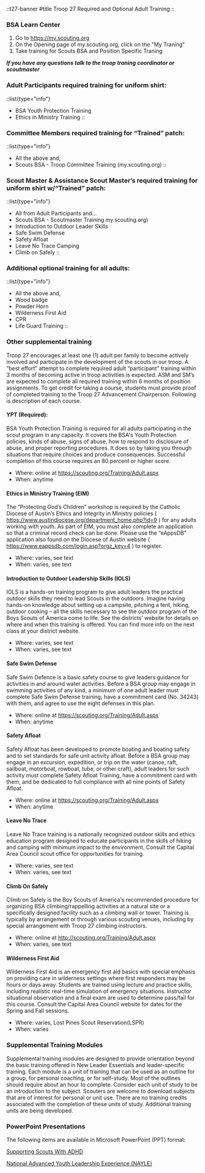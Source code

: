 
::t27-banner
#title
Troop 27 Required and Optional Adult Training
::

### BSA Learn Center

1. Go to https://my.scouting.org
2. On the Opening page of my.scouting.org, click on the "My Traning"
3. Take training for Scouts BSA and Position Specific Traning

***If you have any questions talk to the troop traning coordinator or scoutmaster***

### Adult Participants required training for uniform shirt:
::list{type="info"}
- BSA Youth Protection Training
- Ethics in Ministry Training
::

### Committee Members required training for “Trained” patch:
::list{type="info"}
- All the above and,
- Scouts BSA - Troop Committee Training (my.scouting.org)
::

### Scout Master & Assistance Scout Master’s required training for uniform shirt w/“Trained” patch:
::list{type="info"}
- All from Adult Participants and...
- Scouts BSA - Scoutmaster Training my.scouting.org)
- Introduction to Outdoor Leader Skills
- Safe Swim Defense
- Safety Afloat
- Leave No Trace Camping
- Climb on Safely
::

### Additional optional training for all adults:

::list{type="info"}
- All the above and,
- Wood badge
- Powder Horn
- Wilderness First Aid
- CPR
- Life Guard Training
::

### Other supplemental training
Troop 27 encourages at least one (1) adult per family to become actively involved and participate in the development of the scouts in our troop.  A “best effort” attempt to complete required adult “participant” training within 3 months of becoming active in troop activities is expected.  ASM and SM’s are expected to complete all required training within 6 months of position assignments.  To get credit for taking a course, students must provide proof of completed training to the Troop 27 Advancement Chairperson.  Following is description of each course.

#### YPT (Required):
BSA Youth Protection Training is required for all adults participating in the scout program in any capacity.  It covers the BSA's Youth Protection policies, kinds of abuse, signs of abuse, how to respond to disclosure of abuse, and proper reporting procedures. It does so by taking you through situations that require choices and produce consequences. Successful completion of this course requires an 80 percent or higher score.

- Where: online at https://scouting.org/Training/Adult.aspx
- When: anytime

#### Ethics in Ministry Training (EIM)
The “Protecting God’s Children” workshop is required by the Catholic Diocese of Austin’s Ethics and Integrity in Ministry policies ( https://www.austindiocese.org/department_home.php?id=9 ) for any adults working with youth.  As part of EIM, you must also complete an application so that a criminal record check can be done.  Please use the “eAppsDB” application also found on the Diocese of Austin website ( https://www.eappsdb.com/login.asp?orgz_key=4 ) to register.

- Where:  varies, see text
- When:  varies, see text

#### Introduction to Outdoor Leadership Skills (IOLS)

IOLS is a hands-on training program to give adult leaders the practical outdoor skills they need to lead Scouts in the outdoors.  Imagine having hands-on knowledge about setting up a campsite, pitching a tent, hiking, outdoor cooking – all the skills necessary to see the outdoor program of the Boys Scouts of America come to life.  See the districts’ website for details on where and when this training is offered.  You can find more info on the next class at your district website.

- Where:  varies, see text
- When:  varies, see text

#### Safe Swim Defense
Safe Swim Defence is a basic safety course to give leaders guidance for activities in and around water activities.  Before a BSA group may engage in swimming activities of any kind, a minimum of one adult leader must complete Safe Swim Defense training, have a commitment card (No. 34243) with them, and agree to use the eight defenses in this plan.

- Where:  online at https://scouting.org/Training/Adult.aspx
- When:  anytime

#### Safety Afloat
Safety Afloat has been developed to promote boating and boating safety and to set standards for safe unit activity afloat. Before a BSA group may engage in an excursion, expedition, or trip on the water (canoe, raft, sailboat, motorboat, rowboat, tube, or other craft), adult leaders for such activity must complete Safety Afloat Training, have a commitment card with them, and be dedicated to full compliance with all nine points of Safety Afloat.

- Where:  online at https://scouting.org/Training/Adult.aspx
- When:  anytime

#### Leave No Trace
Leave No Trace training is a nationally recognized outdoor skills and ethics education program designed to educate participants in the skills of hiking and camping with minimum impact to the environment.  Consult the Capital Area Council scout office for opportunities for training.

- Where:  varies, see text
- When:  varies, see text

#### Climb On Safely
Climb on Safely is the Boy Scouts of America's recommended procedure for organizing BSA climbing/rappelling activities at a natural site or a specifically designed facility such as a climbing wall or tower.  Training is typically by arrangement or through various scouting venues, including by special arrangement with Troop 27 climbing instructors.

- Where:  online at http://scouting.org/Training/Adult.aspx
- When:  varies, see text

#### Wilderness First Aid
Wilderness First Aid is an emergency first aid basics with special emphasis on providing care in wilderness settings where first responders may be hours or days away.  Students are trained using lecture and practice skills, including realistic real-time simulation of emergency situations.  Instructor situational observation and a final exam are used to determine pass/fail for this course.  Consult the Capital Area Council website for dates for the Spring and Fall sessions.

- Where: varies, Lost Pines Scout Reservation(LSPR)
- When: varies

### Supplemental Training Modules
Supplemental training modules are designed to provide orientation beyond the basic training offered in New Leader Essentials and leader-specific training. Each module is a unit of training that can be used as an outline for a group, for personal coaching, or for self-study. Most of the outlines should require about an hour to complete. Consider each unit of study to be an introduction to the subject. Scouters are welcome to download subjects that are of interest for personal or unit use. There are no training credits associated with the completion of these units of study. Additional training units are being developed.

### PowerPoint Presentations
The following items are available in Microsoft PowerPoint (PPT) format:

[Supporting Scouts With ADHD](https://filestore.scouting.org/filestore/ppt/ADHDTips.ppt)

[National Advanced Youth Leadership Experience (NAYLE)](https://www.scouting.org/programs/scouts-bsa/troop-resources/nayle/)